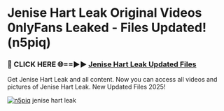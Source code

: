 # Jenise Hart Leak Original Videos 0nlyFans Leaked - Files Updated! (n5piq)

<h3>🔴 CLICK HERE 🌐==►► <a href="https://tinyurl.com/x26r9saj" rel="nofollow">Jenise Hart Leak Updated Files</a></h3>

Get Jenise Hart Leak and all content. Now you can access all videos and pictures of Jenise Hart Leak. New Updated Files 2025!

[![n5piq](https://i.imgur.com/LkgZPqh.gif)](https://tinyurl.com/x26r9saj)
jenise hart leak